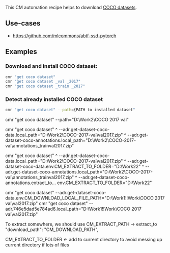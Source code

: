 ﻿This CM automation recipe helps to download [COCO datasets](https://cocodataset.org).

## Use-cases

* https://github.com/mlcommons/abtf-ssd-pytorch

## Examples

### Download and install COCO dataset:

```bash
cmr "get coco dataset"
cmr "get coco dataset _val _2017"
cmr "get coco dataset _train _2017"
```

### Detect already installed COCO dataset

```bash
cmr "get coco dataset" --path={PATH to installed dataset"
```

cmr "get coco dataset" --path="D:\Work2\COCO 2017 val"


cmr "get coco dataset" ^ 
  --adr.get-dataset-coco-data.local_path="D:\Work2\COCO-2017-val\val2017.zip" ^
  --adr.get-dataset-coco-annotations.local_path="D:\Work2\COCO-2017-val\annotations_trainval2017.zip" 

cmr "get coco dataset" ^ 
  --adr.get-dataset-coco-data.local_path="D:\Work2\COCO-2017-val\val2017.zip" ^
  --adr.get-dataset-coco-data.env.CM_EXTRACT_TO_FOLDER="D:\Work22" ^
  --adr.get-dataset-coco-annotations.local_path="D:\Work2\COCO-2017-val\annotations_trainval2017.zip" ^
  --adr.get-dataset-coco-annotations.extract_to... env.CM_EXTRACT_TO_FOLDER="D:\Work22"

cmr "get coco dataset" --adr.get-dataset-coco-data.env.CM_DOWNLOAD_LOCAL_FILE_PATH="D:\Work1\!!Work\COCO 2017 val\val2017.zip"
cmr "get coco dataset" --adr.746e5dad5e784ad6.local_path="D:\Work1\!!Work\COCO 2017 val\val2017.zip"


To extract somewhere, we should use CM_EXTRACT_PATH -> extract_to
    "download_path": "CM_DOWNLOAD_PATH",

CM_EXTRACT_TO_FOLDER <- add to current directory to avoid messing up current directory if lots of files

